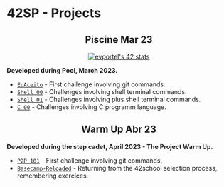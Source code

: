 # 42SP - Projects

<h2 align="center">
	Piscine Mar 23
</h2>

<p align="center">
	<a href="https://github.com/JaeSeoKim/badge42"><img src="https://badge42.vercel.app/api/v2/clgz3vp5u001608l5gzuhclek/stats?cursusId=9&coalitionId=undefined" alt="evportel's 42 stats" /></a>
</p>

<strong>Developed during Pool, March 2023.</strong><br>

* [`EuAceito`](0.%20Piscine%20C/0.%20euaceito)			- First challenge involving git commands.
* [`Shell 00`](0.%20Piscine%20C/1.%20shell00)			- Challenges involving shell terminal commands.
* [`Shell 01`](0.%20Piscine%20C/2.%20shell01/)			- Challenges involving plus shell terminal commands.
* [`C 00`](0.%20Piscine%20C/3.%20C00/)					- Challenges involving C programm language.


<h2 align="center">
	Warm Up Abr 23
</h2>

<strong>Developed during the step cadet, April 2023 - The Project Warm Up.</strong><br>

* [`P2P 101`](#)			- First challenge involving git commands.
* [`Basecamp-Reloaded`](1.%2042cursus-WarmUp-SP/)			- Returning from the 42school selection process, remembering exercices.

